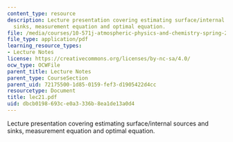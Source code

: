 ```yaml
---
content_type: resource
description: Lecture presentation covering estimating surface/internal sources and
  sinks, measurement equation and optimal equation.
file: /media/courses/10-571j-atmospheric-physics-and-chemistry-spring-2006/dbcb0198693ce0a3336b8ea1de13a0d4_lec21.pdf
file_type: application/pdf
learning_resource_types:
- Lecture Notes
license: https://creativecommons.org/licenses/by-nc-sa/4.0/
ocw_type: OCWFile
parent_title: Lecture Notes
parent_type: CourseSection
parent_uid: 72175500-1d85-0159-fef3-d1905422d4cc
resourcetype: Document
title: lec21.pdf
uid: dbcb0198-693c-e0a3-336b-8ea1de13a0d4
---
```

Lecture presentation covering estimating surface/internal sources and sinks, measurement equation and optimal equation.